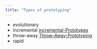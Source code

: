 ```yaml
---
title: "Types of prototyping"
---
```

- evolutionary
 - incremental [incremental-Prototypes](Others/incremental-Prototypes.md)
 -  throw-away [Throw-Away-Prototyping](Others/Throw-Away-Prototyping.md)
 -  rapid